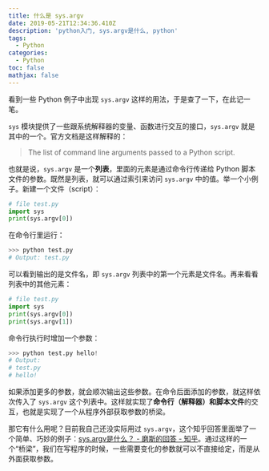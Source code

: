 ```yaml
---
title: 什么是 sys.argv
date: 2019-05-21T12:34:36.410Z
description: 'python入门, sys.argv是什么, python'
tags:
  - Python
categories:
  - Python
toc: false
mathjax: false
---
```

看到一些 Python 例子中出现 `sys.argv` 这样的用法，于是查了一下，在此记一笔。

`sys` 模块提供了一些跟系统解释器的变量、函数进行交互的接口，`sys.argv` 就是其中的一个。官方文档是这样解释的：

> The list of command line arguments passed to a Python script.

也就是说，`sys.argv` 是一个**列表**，里面的元素是通过命令行传递给 Python 脚本文件的参数。既然是列表，就可以通过索引来访问 `sys.argv` 中的值。举一个小例子。新建一个文件（script）：

```python
# file test.py
import sys
print(sys.argv[0])
```

在命令行里运行：

```python
>>> python test.py
# Output: test.py
```

可以看到输出的是文件名，即 `sys.argv` 列表中的第一个元素是文件名。再来看看列表中的其他元素：

```python
# file test.py
import sys
print(sys.argv[0])
print(sys.argv[1])
```

命令行执行时增加一个参数：

```python
>>> python test.py hello!
# Output: 
# test.py
# hello!
```

如果添加更多的参数，就会顺次输出这些参数。在命令后面添加的参数，就这样依次传入了 `sys.argv` 这个列表中。这样就实现了**命令行（解释器）**和**脚本文件**的交互，也就是实现了一个从程序外部获取参数的桥梁。

那它有什么用呢？目前我自己还没实际用过 `sys.argv`，这个知乎回答里面举了一个简单、巧妙的例子：<a href=" https://www.zhihu.com/question/23711222/answer/386159073"  target="_blank">sys.argv是什么？ - 磨斯的回答 - 知乎</a>。通过这样的一个“桥梁”，我们在写程序的时候，一些需要变化的参数就可以不直接给定，而是从外面获取参数。

